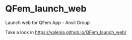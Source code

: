 # QFem_launch_web
Launch web for QFem App - Anvil Group

Take a look in https://valenia.github.io/QFem_launch_web/
